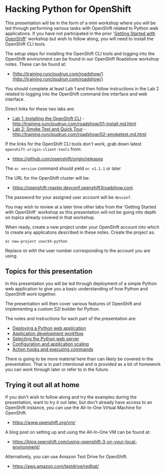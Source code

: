 # Hacking Python for OpenShift

This presentation will be in the form of a mini workshop where you will be led through performing various tasks with OpenShift related to Python web applications. If you have not participated in the prior '[Getting Started with OpenShift](https://devconfcz2016.sched.org/event/5ns0/getting-started-with-openshift)' workshop but wish to follow along, you will need to install the OpenShift CLI tools.

The setup steps for installing the OpenShift CLI tools and logging into the OpenShift environment can be found in our OpenShift Roadshow workshop notes. These can be found at:

* [http://training.runcloudrun.com/roadshow/](http://training.runcloudrun.com/roadshow/)

You should complete at least Lab 1 and then follow instructions in the Lab 2 related to logging into the OpenShift command line interface and web interface.

Direct links for these two labs are:

* [Lab 1: Installing the OpenShift CLI](http://training.runcloudrun.com/roadshow/01-install.md.html) - http://training.runcloudrun.com/roadshow/01-install.md.html
* [Lab 2: Smoke Test and Quick Tour](http://training.runcloudrun.com/roadshow/02-smoketest.md.html) - http://training.runcloudrun.com/roadshow/02-smoketest.md.html

If the links for the OpenShift CLI tools don't work, grab down latest ``openshift-origin-client-tools`` from:

* https://github.com/openshift/origin/releases

The ``oc version`` command should yield ``oc v1.1.1`` or later 

The URL for the OpenShift cluster will be:

* https://openshift-master.devconf.openshift3roadshow.com

The password for your assigned user account will be ``devconf``.

You may wish to review at a later time other labs from the 'Getting Started with OpenShift' workshop as this presentation will not be going into depth on topics already covered in that workshop.

When ready, create a new project under your OpenShift account into which to create any applicatons described in these notes. Create the project as:

```
oc new-project userXX-python
```

Replace ``XX`` with the user number corresponding to the account you are using.

## Topics for this presentation

In this presentation you will be led through deployment of a simple Python web application to give you a basic understanding of how Python and OpenShift work together.

The presentation will then cover various features of OpenShift and implementing a custom S2I builder for Python.

The notes and instructions for each part of the presentation are:

* [Deploying a Python web application](deploying-a-python-web-application.md)
* [Application development workflow](application-development-workflow.md)
* [Selecting the Python web server](selecting-the-python-web-server.md)
* [Configuration and application scaling](configuration-and-application-scaling.md)
* [Action hooks and executing commands](action-hooks-and-executing-commands.md)

There is going to be more material here than can likely be covered in the presentation. That is in part intentional and is provided as a bit of homework you can work through later or refer to in the future.

## Trying it out all at home

If you don't wish to follow along and try the examples during the presentation, want to try it out later, but don't already have access to an OpenShift instance, you can use the All-In-One Virtual Machine for OpenShift.

* https://www.openshift.org/vm/

A blog post on setting up and using the All-In-One VM can be found at:

* https://blog.openshift.com/using-openshift-3-on-your-local-environment/

Alternatively, you can use Amazon Test Drive for OpenShift.

* https://aws.amazon.com/testdrive/redhat/








